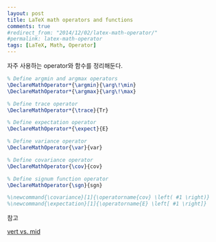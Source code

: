 ```yaml
---
layout: post
title: LaTeX math operators and functions
comments: true
#redirect_from: "2014/12/02/latex-math-operator/"
#permalink: latex-math-operator
tags: [LaTeX, Math, Operator]
---
```


자주 사용하는 operator와 함수를 정리해둔다.

```latex
% Define argmin and argmax operators
\DeclareMathOperator*{\argmin}{\arg\!\min}
\DeclareMathOperator*{\argmax}{\arg\!\max}

% Define trace operator
\DeclareMathOperator*{\trace}{Tr}

% Define expectation operator
\DeclareMathOperator*{\expect}{E}

% Define variance operator
\DeclareMathOperator{\var}{var}

% Define covariance operator
\DeclareMathOperator{\cov}{cov}

% Define signum function operator
\DeclareMathOperator{\sgn}{sgn}

%\newcommand{\covariance}[1]{\operatorname{cov} \left( #1 \right)}
%\newcommand{\expectation}[1]{\operatorname{E} \left[ #1 \right]}
```

참고

[vert vs. mid](http://tex.stackexchange.com/questions/498/mid-vertical-bar-vert-lvert-rvert-divides)
